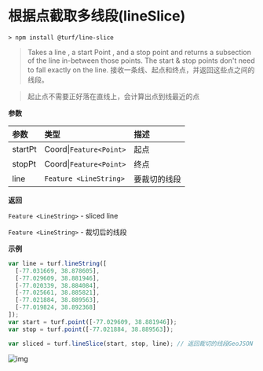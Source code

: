 # 根据点截取多线段(lineSlice)

```
> npm install @turf/line-slice
```

> Takes a line , a start Point , and a stop point and returns a subsection of the line in-between those points. The start & stop points don't need to fall exactly on the line.
> 接收一条线、起点和终点，并返回这些点之间的线段。

> 起止点不需要正好落在直线上，会计算出点到线最近的点

**参数**

| 参数    | 类型                    | 描述         |
| :------ | :---------------------- | :----------- |
| startPt | Coord\|`Feature<Point>` | 起点         |
| stopPt  | Coord\|`Feature<Point>` | 终点         |
| line    | `Feature <LineString>`  | 要裁切的线段 |

**返回**

`Feature <LineString>` - sliced line

`Feature <LineString>` - 裁切后的线段

**示例**

```js
var line = turf.lineString([
  [-77.031669, 38.878605],
  [-77.029609, 38.881946],
  [-77.020339, 38.884084],
  [-77.025661, 38.885821],
  [-77.021884, 38.889563],
  [-77.019824, 38.892368]
]);
var start = turf.point([-77.029609, 38.881946]);
var stop = turf.point([-77.021884, 38.889563]);

var sliced = turf.lineSlice(start, stop, line); // 返回裁切的线段GeoJSON
```

![img](https://pzy-images.oss-cn-hangzhou.aliyuncs.com/img/lineSlice.bbce2156.webp)